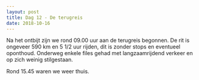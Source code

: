 ```yaml
---
layout: post
title: Dag 12 - De terugreis
date: 2018-10-16
---
```

Na het ontbijt zijn we rond 09.00 uur aan de terugreis begonnen. De rit is ongeveer 590 km en 5 1/2 uur rijden, dit is zonder stops en eventueel oponthoud. Onderweg enkele files gehad met langzaamrijdend verkeer en op zich weinig stilgestaan.  

Rond 15.45 waren we weer thuis.